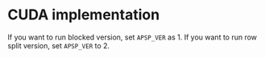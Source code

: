 # CUDA implementation

If you want to run blocked version, set `APSP_VER` as 1. If you want to run row split version, set `APSP_VER` to 2.
